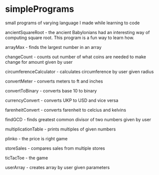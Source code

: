 # simplePrograms
small programs of varying language I made while learning to code

ancientSquareRoot - the ancient Babylonians had an interesting way of computing square root. This program is a fun way to learn how.

arrayMax - finds the largest number in an array

changeCount - counts out number of what coins are needed to make change for amount given by user

circumferenceCalculator - calculates circumference by user given radius

convertMeter - converts meters to ft and inches

convertToBinary - converts base 10 to binary

currencyConvert - converts UKP to USD and vice versa

farenheitConvert - converts farenheit to celcius and kelvins

findGCD - finds greatest common divisor of two numbers given by user

multiplicationTable - prints multiples of given numbers

plinko - the price is right game

storeSales - compares sales from multiple stores

ticTacToe - the game

userArray - creates array by user given parameters
